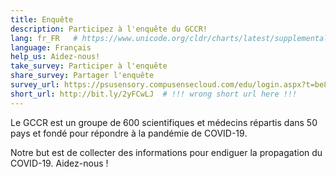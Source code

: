 ```yaml
---
title: Enquête
description: Participez à l'enquête du GCCR!
lang: fr_FR   # https://www.unicode.org/cldr/charts/latest/supplemental/language_territory_information.html
language: Français
help_us: Aidez-nous!
take_survey: Participer à l'enquête
share_survey: Partager l'enquête
survey_url: https://psusensory.compusensecloud.com/edu/login.aspx?t=be8c9203-1e43-4933-aad2-bf6b9ffe159e
short_url: http://bit.ly/2yFCwLJ  # !!! wrong short url here !!!
---
```

Le GCCR est un groupe de 600 scientifiques et médecins répartis dans 50 pays et fondé pour répondre à la pandémie de COVID-19.

Notre but est de collecter des informations pour endiguer la propagation du COVID-19. Aidez-nous !
